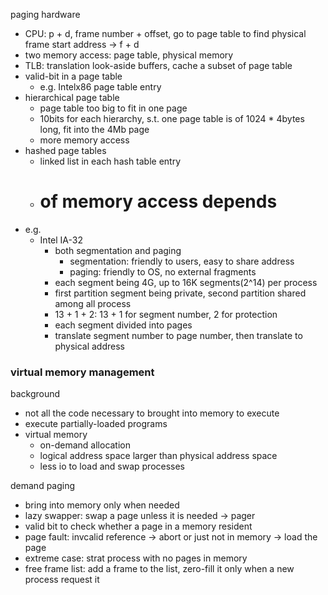 
paging hardware
- CPU: p + d, frame number + offset, go to page table to find physical frame start address -> f + d
- two memory access: page table, physical memory
- TLB: translation look-aside buffers, cache a subset of page table
- valid-bit in a page table
    - e.g. Intelx86 page table entry
- hierarchical page table
    - page table too big to fit in one page
    - 10bits for each hierarchy, s.t. one page table is of 1024 * 4bytes long, fit into the 4Mb page
    - more memory access
- hashed page tables
    - linked list in each hash table entry
    - # of memory access depends
- e.g.
    - Intel IA-32
        - both segmentation and paging
            - segmentation: friendly to users, easy to share address
            - paging: friendly to OS, no external fragments
        - each segment being 4G, up to 16K segments(2^14) per process
        - first partition segment being private, second partition shared among all process
        - 13 + 1 + 2: 13 + 1 for segment number, 2 for protection
        - each segment divided into pages
        - translate segment number to page number, then translate to physical address

### virtual memory management

background
- not all the code necessary to brought into memory to execute
- execute partially-loaded programs
- virtual memory
    - on-demand allocation
    - logical address space larger than physical address space
    - less io to load and swap processes

demand paging
- bring into memory only when needed
- lazy swapper: swap a page unless it is needed -> pager
- valid bit to check whether a page in a memory resident
- page fault: invcalid reference -> abort or just  not in memory -> load the page
- extreme case: strat process with no pages in memory
- free frame list: add a frame to the list, zero-fill it only when a new process request it
